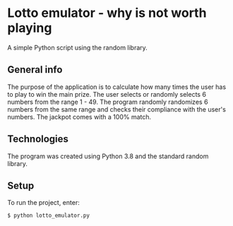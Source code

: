 # Lotto emulator - why is not worth playing
A simple Python script using the random library.

## General info
The purpose of the application is to calculate how many times the user has to play to win the main prize.
The user selects or randomly selects 6 numbers from the range 1 - 49. The program randomly randomizes 6 numbers from the same range and checks their compliance with the user's numbers. The jackpot comes with a 100% match.

## Technologies
The program was created using Python 3.8 and the standard random library.

## Setup
To run the project, enter:
```
$ python lotto_emulator.py
```